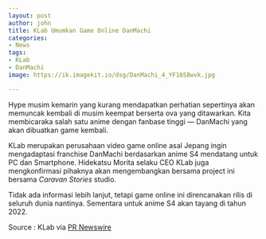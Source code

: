 ```yaml
---
layout: post
author: john
title: KLab Umumkan Game Online DanMachi
categories:
- News
tags:
- KLab
- DanMachi
image: https://ik.imagekit.io/dsg/DanMachi_4_YF16S8wvk.jpg

---
```

Hype musim kemarin yang kurang mendapatkan perhatian sepertinya akan memuncak kembali di musim keempat berserta ova yang ditawarkan. Kita membicaraka salah satu anime dengan fanbase tinggi — DanMachi yang akan dibuatkan game kembali.

KLab merupakan perusahaan video game online asal Jepang ingin mengadaptasi franchise DanMachi berdasarkan anime S4 mendatang untuk PC dan Smartphone. Hidekatsu Morita selaku CEO KLab juga mengkonfirmasi pihaknya akan mengembangkan bersama project ini bersama _Caravan Stories_ studio.

Tidak ada informasi lebih lanjut, tetapi game online ini direncanakan rilis di seluruh dunia nantinya. Sementara untuk anime S4 akan tayang di tahun 2022.

Source : KLab via [PR Newswire](https://www.prnewswire.com/news-releases/klab-to-develop-a-new-game-based-on-tv-anime-is-it-wrong-to-try-to-pick-up-girls-in-a-dungeon-for-worldwide-distribution-301225504.html)